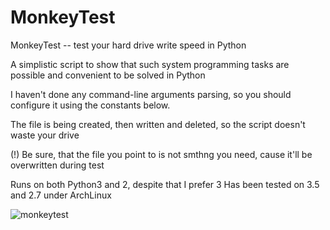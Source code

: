# MonkeyTest

MonkeyTest -- test your hard drive write speed in Python

A simplistic script to show that such system programming
tasks are possible and convenient to be solved in Python

I haven't done any command-line arguments parsing, so
you should configure it using the constants below.

The file is being created, then written and deleted, so
the script doesn't waste your drive

(!) Be sure, that the file you point to is not smthng
    you need, cause it'll be overwritten during test

Runs on both Python3 and 2, despite that I prefer 3
Has been tested on 3.5 and 2.7 under ArchLinux

![monkeytest](https://cloud.githubusercontent.com/assets/16870636/12540482/92fe3856-c312-11e5-8ec6-090c8ef31148.png)
